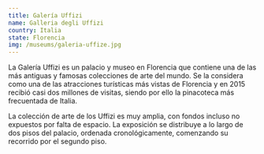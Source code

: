 ```yaml
---
title: Galería Uffizi
name: Galleria degli Uffizi
country: Italia
state: Florencia
img: /museums/galeria-uffize.jpg
---
```

La Galería Uffizi es un palacio y museo en Florencia que contiene una de las más antiguas y famosas colecciones de arte del mundo. Se la considera como una de las atracciones turísticas más vistas de Florencia y en 2015 recibió casi dos millones de visitas, siendo por ello la pinacoteca más frecuentada de Italia.

La colección de arte de los Uffizi es muy amplia, con fondos incluso no expuestos por falta de espacio. La exposición se distribuye a lo largo de dos pisos del palacio, ordenada cronológicamente, comenzando su recorrido por el segundo piso.
